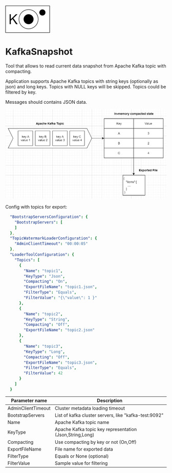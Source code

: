 ![KafkaSnapshot](logo_s.png)
# KafkaSnapshot
Tool that allows to read current data snapshot from Apache Kafka topic with compacting.

Application supports Apache Kafka topics with string keys (optionally as json) and long keys. Topics with NULL keys will be skipped.
Topics could be filtered by key.

Messages should contains JSON data.

![Details](Details.PNG)

Config with topics for export:

```yaml
  "BootstrapServersConfiguration": {
    "BootstrapServers": [
    ]
  },
  "TopicWatermarkLoaderConfiguration": {
    "AdminClientTimeout": "00:00:05"
  },
  "LoaderToolConfiguration": {
    "Topics": [
      {
        "Name": "topic1",
        "KeyType": "Json",
        "Compacting": "On",
        "ExportFileName": "topic1.json",
        "FilterType": "Equals",
        "FilterValue": "{\"value\": 1 }"
      },
      {
        "Name": "topic2",
        "KeyType": "String",
        "Compacting": "Off",
        "ExportFileName": "topic2.json"
      },
      {
        "Name": "topic3",
        "KeyType": "Long",
        "Compacting": "Off",
        "ExportFileName": "topic3.json",
        "FilterType": "Equals",
        "FilterValue": 42
      }
    ]
  }
```

| Parameter name | Description   |
| -------------- | ------------- |
| AdminClientTimeout | Cluster metadata loading timeout |
| BootstrapServers | List of kafka cluster servers, like "kafka-test:9092"  |
| Name           | Apache Kafka topic name |
| KeyType        | Apache Kafka topic key representation (Json,String,Long) |
| Compacting     | Use compacting by key or not (On,Off) |
| ExportFileName | File name for exported data  |
| FilterType | Equals or None (optional)  |
| FilterValue | Sample value for filtering |

